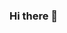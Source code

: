 ### Hi there 👋

<!--
**Bespoke-Web1/bespoke-web1** is a ✨ _special_ ✨ repository because its `README.md` (this file) appears on your GitHub profile.

Here are some ideas to get you started:


Pixal Devloper Studios 
-->
